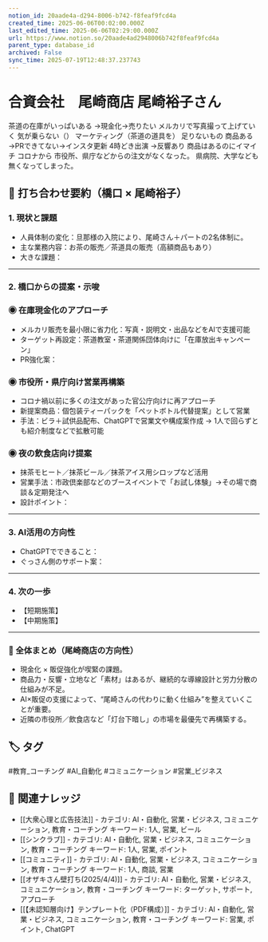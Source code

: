 ```yaml
---
notion_id: 20aade4a-d294-8006-b742-f8feaf9fcd4a
created_time: 2025-06-06T00:02:00.000Z
last_edited_time: 2025-06-06T02:29:00.000Z
url: https://www.notion.so/20aade4ad2948006b742f8feaf9fcd4a
parent_type: database_id
archived: False
sync_time: 2025-07-19T12:48:37.237743
---
```


# 合資会社　尾崎商店 尾崎裕子さん

茶道の在庫がいっぱいある
→現金化→売りたい
メルカリで写真撮って上げていく
気が乗らない（）
マーケティング（茶道の道具を）
足りないもの
商品ある→PRできてない→インスタ更新
4時どき出演
→反響あり
商品はあるのにイマイチ
コロナから
市役所、県庁などからの注文がなくなった。
県病院、大学なども無くなってしまった。
## 📝 打ち合わせ要約（橋口 × 尾崎裕子）
### 1. 現状と課題
- 人員体制の変化：旦那様の入院により、尾崎さん＋パートの2名体制に。
- 主な業務内容：お茶の販売／茶道具の販売（高額商品もあり）
- 大きな課題：
---
### 2. 橋口からの提案・示唆
### ◉ 在庫現金化のアプローチ
- メルカリ販売を最小限に省力化：写真・説明文・出品などをAIで支援可能
- ターゲット再設定：茶道教室・茶道関係団体向けに「在庫放出キャンペーン」
- PR強化案：
### ◉ 市役所・県庁向け営業再構築
- コロナ禍以前に多くの注文があった官公庁向けに再アプローチ
- 新提案商品：個包装ティーパックを「ペットボトル代替提案」として営業
- 手法：ビラ＋試供品配布、ChatGPTで営業文や構成案作成 → 1人で回らずとも紹介制度などで拡散可能
### ◉ 夜の飲食店向け提案
- 抹茶モヒート／抹茶ビール／抹茶アイス用シロップなど活用
- 営業手法：市政倶楽部などのブースイベントで「お試し体験」→その場で商談＆定期発注へ
- 設計ポイント：
---
### 3. AI活用の方向性
- ChatGPTでできること：
- ぐっさん側のサポート案：
---
### 4. 次の一歩
- 【短期施策】
- 【中期施策】
---
### 🎯 全体まとめ（尾崎商店の方向性）
- 現金化 × 販促強化が喫緊の課題。
- 商品力・反響・立地など「素材」はあるが、継続的な導線設計と労力分散の仕組みが不足。
- AI×販促の支援によって、“尾崎さんの代わりに動く仕組み”を整えていくことが重要。
- 近隣の市役所／飲食店など「灯台下暗し」の市場を最優先で再構築する。

## 🏷️ タグ
#教育_コーチング #AI_自動化 #コミュニケーション #営業_ビジネス

## 🔗 関連ナレッジ
- [[大衆心理と広告技法]] - カテゴリ: AI・自動化, 営業・ビジネス, コミュニケーション, 教育・コーチング キーワード: 1人, 営業, ビール
- [[シンクラブ]] - カテゴリ: AI・自動化, 営業・ビジネス, コミュニケーション, 教育・コーチング キーワード: 1人, 営業, ポイント
- [[コミュニティ]] - カテゴリ: AI・自動化, 営業・ビジネス, コミュニケーション, 教育・コーチング キーワード: 1人, 商談, 営業
- [[オザキさん壁打ち(2025/4/4)]] - カテゴリ: AI・自動化, 営業・ビジネス, コミュニケーション, 教育・コーチング キーワード: ターゲット, サポート, アプローチ
- [[【未認知層向け】テンプレート化（PDF構成）]] - カテゴリ: AI・自動化, 営業・ビジネス, コミュニケーション, 教育・コーチング キーワード: 営業, ポイント, ChatGPT
